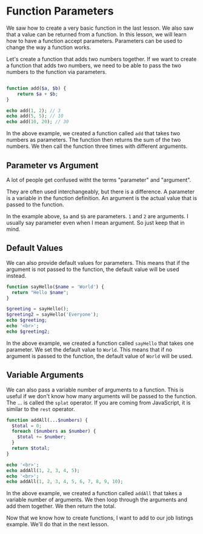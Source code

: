 # Function Parameters

We saw how to create a very basic function in the last lesson. We also saw that a value can be returned from a function. In this lesson, we will learn how to have a function accept parameters. Parameters can be used to change the way a function works.

Let's create a function that adds two numbers together. If we want to create a function that adds two numbers, we need to be able to pass the two numbers to the function via parameters.

```php

function add($a, $b) {
    return $a + $b;
}

echo add(1, 2); // 3
echo add(5, 5); // 10
echo add(10, 20); // 30
```

In the above example, we created a function called `add` that takes two numbers as parameters. The function then returns the sum of the two numbers. We then call the function three times with different arguments.

## Parameter vs Argument

A lot of people get confused witht the terms "parameter" and "argument".

They are often used interchangeably, but there is a difference. A parameter is a variable in the function definition. An argument is the actual value that is passed to the function.

In the example above, `$a` and `$b` are parameters. `1` and `2` are arguments. I usually say parameter even when I mean argument. So just keep that in mind.

## Default Values

We can also provide default values for parameters. This means that if the argument is not passed to the function, the default value will be used instead.

```php
function sayHello($name = 'World') {
  return "Hello $name";
}

$greeting = sayHello();
$greeting2 = sayHello('Everyone');
echo $greeting;
echo '<br>';
echo $greeting2;
```

In the above example, we created a function called `sayHello` that takes one parameter. We set the default value to `World`. This means that if no argument is passed to the function, the default value of `World` will be used.

## Variable Arguments

We can also pass a variable number of arguments to a function. This is useful if we don't know how many arguments will be passed to the function. The ... is called the `splat` operator. If you are coming from JavaScript, it is similar to the `rest` operator.

```php
function addAll(...$numbers) {
  $total = 0;
  foreach ($numbers as $number) {
    $total += $number;
  }
  return $total;
}

echo '<br>';
echo addAll(1, 2, 3, 4, 5);
echo '<br>';
echo addAll(1, 2, 3, 4, 5, 6, 7, 8, 9, 10);
```

In the above example, we created a function called `addAll` that takes a variable number of arguments. We then loop through the arguments and add them together. We then return the total.

Now that we know how to create functions, I want to add to our job listings example. We'll do that in the next lesson.
